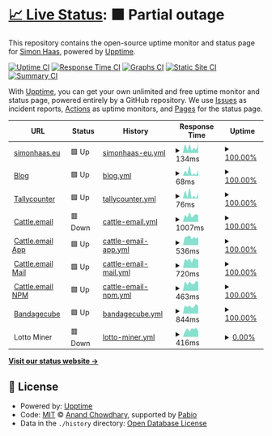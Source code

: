 # [📈 Live Status](https://simonhaas.eu): <!--live status--> **🟧 Partial outage**

This repository contains the open-source uptime monitor and status page for [Simon Haas](simonhaas.eu), powered by [Upptime](https://github.com/upptime/upptime).

[![Uptime CI](https://github.com/SimonHaas/upptime/workflows/Uptime%20CI/badge.svg)](https://github.com/SimonHaas/upptime/actions?query=workflow%3A%22Uptime+CI%22)
[![Response Time CI](https://github.com/SimonHaas/upptime/workflows/Response%20Time%20CI/badge.svg)](https://github.com/SimonHaas/upptime/actions?query=workflow%3A%22Response+Time+CI%22)
[![Graphs CI](https://github.com/SimonHaas/upptime/workflows/Graphs%20CI/badge.svg)](https://github.com/SimonHaas/upptime/actions?query=workflow%3A%22Graphs+CI%22)
[![Static Site CI](https://github.com/SimonHaas/upptime/workflows/Static%20Site%20CI/badge.svg)](https://github.com/SimonHaas/upptime/actions?query=workflow%3A%22Static+Site+CI%22)
[![Summary CI](https://github.com/SimonHaas/upptime/workflows/Summary%20CI/badge.svg)](https://github.com/SimonHaas/upptime/actions?query=workflow%3A%22Summary+CI%22)

With [Upptime](https://upptime.js.org), you can get your own unlimited and free uptime monitor and status page, powered entirely by a GitHub repository. We use [Issues](https://github.com/SimonHaas/upptime/issues) as incident reports, [Actions](https://github.com/SimonHaas/upptime/actions) as uptime monitors, and [Pages](https://simonhaas.eu) for the status page.

<!--start: status pages-->
<!-- This summary is generated by Upptime (https://github.com/upptime/upptime) -->
<!-- Do not edit this manually, your changes will be overwritten -->
<!-- prettier-ignore -->
| URL | Status | History | Response Time | Uptime |
| --- | ------ | ------- | ------------- | ------ |
| <img alt="" src="https://icons.duckduckgo.com/ip3/www.simonhaas.eu.ico" height="13"> [simonhaas.eu](https://www.simonhaas.eu) | 🟩 Up | [simonhaas-eu.yml](https://github.com/SimonHaas/upptime/commits/HEAD/history/simonhaas-eu.yml) | <details><summary><img alt="Response time graph" src="./graphs/simonhaas-eu/response-time-week.png" height="20"> 134ms</summary><br><a href="https://simonhaas.eu/history/simonhaas-eu"><img alt="Response time 143" src="https://img.shields.io/endpoint?url=https%3A%2F%2Fraw.githubusercontent.com%2FSimonHaas%2Fupptime%2FHEAD%2Fapi%2Fsimonhaas-eu%2Fresponse-time.json"></a><br><a href="https://simonhaas.eu/history/simonhaas-eu"><img alt="24-hour response time 216" src="https://img.shields.io/endpoint?url=https%3A%2F%2Fraw.githubusercontent.com%2FSimonHaas%2Fupptime%2FHEAD%2Fapi%2Fsimonhaas-eu%2Fresponse-time-day.json"></a><br><a href="https://simonhaas.eu/history/simonhaas-eu"><img alt="7-day response time 134" src="https://img.shields.io/endpoint?url=https%3A%2F%2Fraw.githubusercontent.com%2FSimonHaas%2Fupptime%2FHEAD%2Fapi%2Fsimonhaas-eu%2Fresponse-time-week.json"></a><br><a href="https://simonhaas.eu/history/simonhaas-eu"><img alt="30-day response time 127" src="https://img.shields.io/endpoint?url=https%3A%2F%2Fraw.githubusercontent.com%2FSimonHaas%2Fupptime%2FHEAD%2Fapi%2Fsimonhaas-eu%2Fresponse-time-month.json"></a><br><a href="https://simonhaas.eu/history/simonhaas-eu"><img alt="1-year response time 143" src="https://img.shields.io/endpoint?url=https%3A%2F%2Fraw.githubusercontent.com%2FSimonHaas%2Fupptime%2FHEAD%2Fapi%2Fsimonhaas-eu%2Fresponse-time-year.json"></a></details> | <details><summary><a href="https://simonhaas.eu/history/simonhaas-eu">100.00%</a></summary><a href="https://simonhaas.eu/history/simonhaas-eu"><img alt="All-time uptime 100.00%" src="https://img.shields.io/endpoint?url=https%3A%2F%2Fraw.githubusercontent.com%2FSimonHaas%2Fupptime%2FHEAD%2Fapi%2Fsimonhaas-eu%2Fuptime.json"></a><br><a href="https://simonhaas.eu/history/simonhaas-eu"><img alt="24-hour uptime 100.00%" src="https://img.shields.io/endpoint?url=https%3A%2F%2Fraw.githubusercontent.com%2FSimonHaas%2Fupptime%2FHEAD%2Fapi%2Fsimonhaas-eu%2Fuptime-day.json"></a><br><a href="https://simonhaas.eu/history/simonhaas-eu"><img alt="7-day uptime 100.00%" src="https://img.shields.io/endpoint?url=https%3A%2F%2Fraw.githubusercontent.com%2FSimonHaas%2Fupptime%2FHEAD%2Fapi%2Fsimonhaas-eu%2Fuptime-week.json"></a><br><a href="https://simonhaas.eu/history/simonhaas-eu"><img alt="30-day uptime 100.00%" src="https://img.shields.io/endpoint?url=https%3A%2F%2Fraw.githubusercontent.com%2FSimonHaas%2Fupptime%2FHEAD%2Fapi%2Fsimonhaas-eu%2Fuptime-month.json"></a><br><a href="https://simonhaas.eu/history/simonhaas-eu"><img alt="1-year uptime 100.00%" src="https://img.shields.io/endpoint?url=https%3A%2F%2Fraw.githubusercontent.com%2FSimonHaas%2Fupptime%2FHEAD%2Fapi%2Fsimonhaas-eu%2Fuptime-year.json"></a></details>
| <img alt="" src="https://icons.duckduckgo.com/ip3/www.simonhaas.eu.ico" height="13"> [Blog](https://www.simonhaas.eu/blog) | 🟩 Up | [blog.yml](https://github.com/SimonHaas/upptime/commits/HEAD/history/blog.yml) | <details><summary><img alt="Response time graph" src="./graphs/blog/response-time-week.png" height="20"> 68ms</summary><br><a href="https://simonhaas.eu/history/blog"><img alt="Response time 78" src="https://img.shields.io/endpoint?url=https%3A%2F%2Fraw.githubusercontent.com%2FSimonHaas%2Fupptime%2FHEAD%2Fapi%2Fblog%2Fresponse-time.json"></a><br><a href="https://simonhaas.eu/history/blog"><img alt="24-hour response time 104" src="https://img.shields.io/endpoint?url=https%3A%2F%2Fraw.githubusercontent.com%2FSimonHaas%2Fupptime%2FHEAD%2Fapi%2Fblog%2Fresponse-time-day.json"></a><br><a href="https://simonhaas.eu/history/blog"><img alt="7-day response time 68" src="https://img.shields.io/endpoint?url=https%3A%2F%2Fraw.githubusercontent.com%2FSimonHaas%2Fupptime%2FHEAD%2Fapi%2Fblog%2Fresponse-time-week.json"></a><br><a href="https://simonhaas.eu/history/blog"><img alt="30-day response time 80" src="https://img.shields.io/endpoint?url=https%3A%2F%2Fraw.githubusercontent.com%2FSimonHaas%2Fupptime%2FHEAD%2Fapi%2Fblog%2Fresponse-time-month.json"></a><br><a href="https://simonhaas.eu/history/blog"><img alt="1-year response time 78" src="https://img.shields.io/endpoint?url=https%3A%2F%2Fraw.githubusercontent.com%2FSimonHaas%2Fupptime%2FHEAD%2Fapi%2Fblog%2Fresponse-time-year.json"></a></details> | <details><summary><a href="https://simonhaas.eu/history/blog">100.00%</a></summary><a href="https://simonhaas.eu/history/blog"><img alt="All-time uptime 100.00%" src="https://img.shields.io/endpoint?url=https%3A%2F%2Fraw.githubusercontent.com%2FSimonHaas%2Fupptime%2FHEAD%2Fapi%2Fblog%2Fuptime.json"></a><br><a href="https://simonhaas.eu/history/blog"><img alt="24-hour uptime 100.00%" src="https://img.shields.io/endpoint?url=https%3A%2F%2Fraw.githubusercontent.com%2FSimonHaas%2Fupptime%2FHEAD%2Fapi%2Fblog%2Fuptime-day.json"></a><br><a href="https://simonhaas.eu/history/blog"><img alt="7-day uptime 100.00%" src="https://img.shields.io/endpoint?url=https%3A%2F%2Fraw.githubusercontent.com%2FSimonHaas%2Fupptime%2FHEAD%2Fapi%2Fblog%2Fuptime-week.json"></a><br><a href="https://simonhaas.eu/history/blog"><img alt="30-day uptime 100.00%" src="https://img.shields.io/endpoint?url=https%3A%2F%2Fraw.githubusercontent.com%2FSimonHaas%2Fupptime%2FHEAD%2Fapi%2Fblog%2Fuptime-month.json"></a><br><a href="https://simonhaas.eu/history/blog"><img alt="1-year uptime 100.00%" src="https://img.shields.io/endpoint?url=https%3A%2F%2Fraw.githubusercontent.com%2FSimonHaas%2Fupptime%2FHEAD%2Fapi%2Fblog%2Fuptime-year.json"></a></details>
| <img alt="" src="https://icons.duckduckgo.com/ip3/www.simonhaas.eu.ico" height="13"> [Tallycounter](https://www.simonhaas.eu/tallycounter) | 🟩 Up | [tallycounter.yml](https://github.com/SimonHaas/upptime/commits/HEAD/history/tallycounter.yml) | <details><summary><img alt="Response time graph" src="./graphs/tallycounter/response-time-week.png" height="20"> 76ms</summary><br><a href="https://simonhaas.eu/history/tallycounter"><img alt="Response time 78" src="https://img.shields.io/endpoint?url=https%3A%2F%2Fraw.githubusercontent.com%2FSimonHaas%2Fupptime%2FHEAD%2Fapi%2Ftallycounter%2Fresponse-time.json"></a><br><a href="https://simonhaas.eu/history/tallycounter"><img alt="24-hour response time 96" src="https://img.shields.io/endpoint?url=https%3A%2F%2Fraw.githubusercontent.com%2FSimonHaas%2Fupptime%2FHEAD%2Fapi%2Ftallycounter%2Fresponse-time-day.json"></a><br><a href="https://simonhaas.eu/history/tallycounter"><img alt="7-day response time 76" src="https://img.shields.io/endpoint?url=https%3A%2F%2Fraw.githubusercontent.com%2FSimonHaas%2Fupptime%2FHEAD%2Fapi%2Ftallycounter%2Fresponse-time-week.json"></a><br><a href="https://simonhaas.eu/history/tallycounter"><img alt="30-day response time 80" src="https://img.shields.io/endpoint?url=https%3A%2F%2Fraw.githubusercontent.com%2FSimonHaas%2Fupptime%2FHEAD%2Fapi%2Ftallycounter%2Fresponse-time-month.json"></a><br><a href="https://simonhaas.eu/history/tallycounter"><img alt="1-year response time 78" src="https://img.shields.io/endpoint?url=https%3A%2F%2Fraw.githubusercontent.com%2FSimonHaas%2Fupptime%2FHEAD%2Fapi%2Ftallycounter%2Fresponse-time-year.json"></a></details> | <details><summary><a href="https://simonhaas.eu/history/tallycounter">100.00%</a></summary><a href="https://simonhaas.eu/history/tallycounter"><img alt="All-time uptime 100.00%" src="https://img.shields.io/endpoint?url=https%3A%2F%2Fraw.githubusercontent.com%2FSimonHaas%2Fupptime%2FHEAD%2Fapi%2Ftallycounter%2Fuptime.json"></a><br><a href="https://simonhaas.eu/history/tallycounter"><img alt="24-hour uptime 100.00%" src="https://img.shields.io/endpoint?url=https%3A%2F%2Fraw.githubusercontent.com%2FSimonHaas%2Fupptime%2FHEAD%2Fapi%2Ftallycounter%2Fuptime-day.json"></a><br><a href="https://simonhaas.eu/history/tallycounter"><img alt="7-day uptime 100.00%" src="https://img.shields.io/endpoint?url=https%3A%2F%2Fraw.githubusercontent.com%2FSimonHaas%2Fupptime%2FHEAD%2Fapi%2Ftallycounter%2Fuptime-week.json"></a><br><a href="https://simonhaas.eu/history/tallycounter"><img alt="30-day uptime 100.00%" src="https://img.shields.io/endpoint?url=https%3A%2F%2Fraw.githubusercontent.com%2FSimonHaas%2Fupptime%2FHEAD%2Fapi%2Ftallycounter%2Fuptime-month.json"></a><br><a href="https://simonhaas.eu/history/tallycounter"><img alt="1-year uptime 100.00%" src="https://img.shields.io/endpoint?url=https%3A%2F%2Fraw.githubusercontent.com%2FSimonHaas%2Fupptime%2FHEAD%2Fapi%2Ftallycounter%2Fuptime-year.json"></a></details>
| <img alt="" src="https://icons.duckduckgo.com/ip3/www.cattle.email.ico" height="13"> [Cattle.email](https://www.cattle.email) | 🟥 Down | [cattle-email.yml](https://github.com/SimonHaas/upptime/commits/HEAD/history/cattle-email.yml) | <details><summary><img alt="Response time graph" src="./graphs/cattle-email/response-time-week.png" height="20"> 1007ms</summary><br><a href="https://simonhaas.eu/history/cattle-email"><img alt="Response time 1064" src="https://img.shields.io/endpoint?url=https%3A%2F%2Fraw.githubusercontent.com%2FSimonHaas%2Fupptime%2FHEAD%2Fapi%2Fcattle-email%2Fresponse-time.json"></a><br><a href="https://simonhaas.eu/history/cattle-email"><img alt="24-hour response time 990" src="https://img.shields.io/endpoint?url=https%3A%2F%2Fraw.githubusercontent.com%2FSimonHaas%2Fupptime%2FHEAD%2Fapi%2Fcattle-email%2Fresponse-time-day.json"></a><br><a href="https://simonhaas.eu/history/cattle-email"><img alt="7-day response time 1007" src="https://img.shields.io/endpoint?url=https%3A%2F%2Fraw.githubusercontent.com%2FSimonHaas%2Fupptime%2FHEAD%2Fapi%2Fcattle-email%2Fresponse-time-week.json"></a><br><a href="https://simonhaas.eu/history/cattle-email"><img alt="30-day response time 990" src="https://img.shields.io/endpoint?url=https%3A%2F%2Fraw.githubusercontent.com%2FSimonHaas%2Fupptime%2FHEAD%2Fapi%2Fcattle-email%2Fresponse-time-month.json"></a><br><a href="https://simonhaas.eu/history/cattle-email"><img alt="1-year response time 1064" src="https://img.shields.io/endpoint?url=https%3A%2F%2Fraw.githubusercontent.com%2FSimonHaas%2Fupptime%2FHEAD%2Fapi%2Fcattle-email%2Fresponse-time-year.json"></a></details> | <details><summary><a href="https://simonhaas.eu/history/cattle-email">100.00%</a></summary><a href="https://simonhaas.eu/history/cattle-email"><img alt="All-time uptime 99.78%" src="https://img.shields.io/endpoint?url=https%3A%2F%2Fraw.githubusercontent.com%2FSimonHaas%2Fupptime%2FHEAD%2Fapi%2Fcattle-email%2Fuptime.json"></a><br><a href="https://simonhaas.eu/history/cattle-email"><img alt="24-hour uptime 99.98%" src="https://img.shields.io/endpoint?url=https%3A%2F%2Fraw.githubusercontent.com%2FSimonHaas%2Fupptime%2FHEAD%2Fapi%2Fcattle-email%2Fuptime-day.json"></a><br><a href="https://simonhaas.eu/history/cattle-email"><img alt="7-day uptime 100.00%" src="https://img.shields.io/endpoint?url=https%3A%2F%2Fraw.githubusercontent.com%2FSimonHaas%2Fupptime%2FHEAD%2Fapi%2Fcattle-email%2Fuptime-week.json"></a><br><a href="https://simonhaas.eu/history/cattle-email"><img alt="30-day uptime 100.00%" src="https://img.shields.io/endpoint?url=https%3A%2F%2Fraw.githubusercontent.com%2FSimonHaas%2Fupptime%2FHEAD%2Fapi%2Fcattle-email%2Fuptime-month.json"></a><br><a href="https://simonhaas.eu/history/cattle-email"><img alt="1-year uptime 99.78%" src="https://img.shields.io/endpoint?url=https%3A%2F%2Fraw.githubusercontent.com%2FSimonHaas%2Fupptime%2FHEAD%2Fapi%2Fcattle-email%2Fuptime-year.json"></a></details>
| <img alt="" src="https://icons.duckduckgo.com/ip3/app.cattle.email.ico" height="13"> [Cattle.email App](https://app.cattle.email) | 🟩 Up | [cattle-email-app.yml](https://github.com/SimonHaas/upptime/commits/HEAD/history/cattle-email-app.yml) | <details><summary><img alt="Response time graph" src="./graphs/cattle-email-app/response-time-week.png" height="20"> 536ms</summary><br><a href="https://simonhaas.eu/history/cattle-email-app"><img alt="Response time 707" src="https://img.shields.io/endpoint?url=https%3A%2F%2Fraw.githubusercontent.com%2FSimonHaas%2Fupptime%2FHEAD%2Fapi%2Fcattle-email-app%2Fresponse-time.json"></a><br><a href="https://simonhaas.eu/history/cattle-email-app"><img alt="24-hour response time 538" src="https://img.shields.io/endpoint?url=https%3A%2F%2Fraw.githubusercontent.com%2FSimonHaas%2Fupptime%2FHEAD%2Fapi%2Fcattle-email-app%2Fresponse-time-day.json"></a><br><a href="https://simonhaas.eu/history/cattle-email-app"><img alt="7-day response time 536" src="https://img.shields.io/endpoint?url=https%3A%2F%2Fraw.githubusercontent.com%2FSimonHaas%2Fupptime%2FHEAD%2Fapi%2Fcattle-email-app%2Fresponse-time-week.json"></a><br><a href="https://simonhaas.eu/history/cattle-email-app"><img alt="30-day response time 531" src="https://img.shields.io/endpoint?url=https%3A%2F%2Fraw.githubusercontent.com%2FSimonHaas%2Fupptime%2FHEAD%2Fapi%2Fcattle-email-app%2Fresponse-time-month.json"></a><br><a href="https://simonhaas.eu/history/cattle-email-app"><img alt="1-year response time 707" src="https://img.shields.io/endpoint?url=https%3A%2F%2Fraw.githubusercontent.com%2FSimonHaas%2Fupptime%2FHEAD%2Fapi%2Fcattle-email-app%2Fresponse-time-year.json"></a></details> | <details><summary><a href="https://simonhaas.eu/history/cattle-email-app">100.00%</a></summary><a href="https://simonhaas.eu/history/cattle-email-app"><img alt="All-time uptime 99.83%" src="https://img.shields.io/endpoint?url=https%3A%2F%2Fraw.githubusercontent.com%2FSimonHaas%2Fupptime%2FHEAD%2Fapi%2Fcattle-email-app%2Fuptime.json"></a><br><a href="https://simonhaas.eu/history/cattle-email-app"><img alt="24-hour uptime 100.00%" src="https://img.shields.io/endpoint?url=https%3A%2F%2Fraw.githubusercontent.com%2FSimonHaas%2Fupptime%2FHEAD%2Fapi%2Fcattle-email-app%2Fuptime-day.json"></a><br><a href="https://simonhaas.eu/history/cattle-email-app"><img alt="7-day uptime 100.00%" src="https://img.shields.io/endpoint?url=https%3A%2F%2Fraw.githubusercontent.com%2FSimonHaas%2Fupptime%2FHEAD%2Fapi%2Fcattle-email-app%2Fuptime-week.json"></a><br><a href="https://simonhaas.eu/history/cattle-email-app"><img alt="30-day uptime 100.00%" src="https://img.shields.io/endpoint?url=https%3A%2F%2Fraw.githubusercontent.com%2FSimonHaas%2Fupptime%2FHEAD%2Fapi%2Fcattle-email-app%2Fuptime-month.json"></a><br><a href="https://simonhaas.eu/history/cattle-email-app"><img alt="1-year uptime 99.83%" src="https://img.shields.io/endpoint?url=https%3A%2F%2Fraw.githubusercontent.com%2FSimonHaas%2Fupptime%2FHEAD%2Fapi%2Fcattle-email-app%2Fuptime-year.json"></a></details>
| <img alt="" src="https://icons.duckduckgo.com/ip3/mail.cattle.email.ico" height="13"> [Cattle.email Mail](https://mail.cattle.email) | 🟩 Up | [cattle-email-mail.yml](https://github.com/SimonHaas/upptime/commits/HEAD/history/cattle-email-mail.yml) | <details><summary><img alt="Response time graph" src="./graphs/cattle-email-mail/response-time-week.png" height="20"> 720ms</summary><br><a href="https://simonhaas.eu/history/cattle-email-mail"><img alt="Response time 844" src="https://img.shields.io/endpoint?url=https%3A%2F%2Fraw.githubusercontent.com%2FSimonHaas%2Fupptime%2FHEAD%2Fapi%2Fcattle-email-mail%2Fresponse-time.json"></a><br><a href="https://simonhaas.eu/history/cattle-email-mail"><img alt="24-hour response time 733" src="https://img.shields.io/endpoint?url=https%3A%2F%2Fraw.githubusercontent.com%2FSimonHaas%2Fupptime%2FHEAD%2Fapi%2Fcattle-email-mail%2Fresponse-time-day.json"></a><br><a href="https://simonhaas.eu/history/cattle-email-mail"><img alt="7-day response time 720" src="https://img.shields.io/endpoint?url=https%3A%2F%2Fraw.githubusercontent.com%2FSimonHaas%2Fupptime%2FHEAD%2Fapi%2Fcattle-email-mail%2Fresponse-time-week.json"></a><br><a href="https://simonhaas.eu/history/cattle-email-mail"><img alt="30-day response time 674" src="https://img.shields.io/endpoint?url=https%3A%2F%2Fraw.githubusercontent.com%2FSimonHaas%2Fupptime%2FHEAD%2Fapi%2Fcattle-email-mail%2Fresponse-time-month.json"></a><br><a href="https://simonhaas.eu/history/cattle-email-mail"><img alt="1-year response time 844" src="https://img.shields.io/endpoint?url=https%3A%2F%2Fraw.githubusercontent.com%2FSimonHaas%2Fupptime%2FHEAD%2Fapi%2Fcattle-email-mail%2Fresponse-time-year.json"></a></details> | <details><summary><a href="https://simonhaas.eu/history/cattle-email-mail">100.00%</a></summary><a href="https://simonhaas.eu/history/cattle-email-mail"><img alt="All-time uptime 99.91%" src="https://img.shields.io/endpoint?url=https%3A%2F%2Fraw.githubusercontent.com%2FSimonHaas%2Fupptime%2FHEAD%2Fapi%2Fcattle-email-mail%2Fuptime.json"></a><br><a href="https://simonhaas.eu/history/cattle-email-mail"><img alt="24-hour uptime 100.00%" src="https://img.shields.io/endpoint?url=https%3A%2F%2Fraw.githubusercontent.com%2FSimonHaas%2Fupptime%2FHEAD%2Fapi%2Fcattle-email-mail%2Fuptime-day.json"></a><br><a href="https://simonhaas.eu/history/cattle-email-mail"><img alt="7-day uptime 100.00%" src="https://img.shields.io/endpoint?url=https%3A%2F%2Fraw.githubusercontent.com%2FSimonHaas%2Fupptime%2FHEAD%2Fapi%2Fcattle-email-mail%2Fuptime-week.json"></a><br><a href="https://simonhaas.eu/history/cattle-email-mail"><img alt="30-day uptime 100.00%" src="https://img.shields.io/endpoint?url=https%3A%2F%2Fraw.githubusercontent.com%2FSimonHaas%2Fupptime%2FHEAD%2Fapi%2Fcattle-email-mail%2Fuptime-month.json"></a><br><a href="https://simonhaas.eu/history/cattle-email-mail"><img alt="1-year uptime 99.91%" src="https://img.shields.io/endpoint?url=https%3A%2F%2Fraw.githubusercontent.com%2FSimonHaas%2Fupptime%2FHEAD%2Fapi%2Fcattle-email-mail%2Fuptime-year.json"></a></details>
| <img alt="" src="https://icons.duckduckgo.com/ip3/npm.cattle.email.ico" height="13"> [Cattle.email NPM](https://npm.cattle.email) | 🟩 Up | [cattle-email-npm.yml](https://github.com/SimonHaas/upptime/commits/HEAD/history/cattle-email-npm.yml) | <details><summary><img alt="Response time graph" src="./graphs/cattle-email-npm/response-time-week.png" height="20"> 463ms</summary><br><a href="https://simonhaas.eu/history/cattle-email-npm"><img alt="Response time 726" src="https://img.shields.io/endpoint?url=https%3A%2F%2Fraw.githubusercontent.com%2FSimonHaas%2Fupptime%2FHEAD%2Fapi%2Fcattle-email-npm%2Fresponse-time.json"></a><br><a href="https://simonhaas.eu/history/cattle-email-npm"><img alt="24-hour response time 518" src="https://img.shields.io/endpoint?url=https%3A%2F%2Fraw.githubusercontent.com%2FSimonHaas%2Fupptime%2FHEAD%2Fapi%2Fcattle-email-npm%2Fresponse-time-day.json"></a><br><a href="https://simonhaas.eu/history/cattle-email-npm"><img alt="7-day response time 463" src="https://img.shields.io/endpoint?url=https%3A%2F%2Fraw.githubusercontent.com%2FSimonHaas%2Fupptime%2FHEAD%2Fapi%2Fcattle-email-npm%2Fresponse-time-week.json"></a><br><a href="https://simonhaas.eu/history/cattle-email-npm"><img alt="30-day response time 450" src="https://img.shields.io/endpoint?url=https%3A%2F%2Fraw.githubusercontent.com%2FSimonHaas%2Fupptime%2FHEAD%2Fapi%2Fcattle-email-npm%2Fresponse-time-month.json"></a><br><a href="https://simonhaas.eu/history/cattle-email-npm"><img alt="1-year response time 726" src="https://img.shields.io/endpoint?url=https%3A%2F%2Fraw.githubusercontent.com%2FSimonHaas%2Fupptime%2FHEAD%2Fapi%2Fcattle-email-npm%2Fresponse-time-year.json"></a></details> | <details><summary><a href="https://simonhaas.eu/history/cattle-email-npm">100.00%</a></summary><a href="https://simonhaas.eu/history/cattle-email-npm"><img alt="All-time uptime 99.91%" src="https://img.shields.io/endpoint?url=https%3A%2F%2Fraw.githubusercontent.com%2FSimonHaas%2Fupptime%2FHEAD%2Fapi%2Fcattle-email-npm%2Fuptime.json"></a><br><a href="https://simonhaas.eu/history/cattle-email-npm"><img alt="24-hour uptime 100.00%" src="https://img.shields.io/endpoint?url=https%3A%2F%2Fraw.githubusercontent.com%2FSimonHaas%2Fupptime%2FHEAD%2Fapi%2Fcattle-email-npm%2Fuptime-day.json"></a><br><a href="https://simonhaas.eu/history/cattle-email-npm"><img alt="7-day uptime 100.00%" src="https://img.shields.io/endpoint?url=https%3A%2F%2Fraw.githubusercontent.com%2FSimonHaas%2Fupptime%2FHEAD%2Fapi%2Fcattle-email-npm%2Fuptime-week.json"></a><br><a href="https://simonhaas.eu/history/cattle-email-npm"><img alt="30-day uptime 100.00%" src="https://img.shields.io/endpoint?url=https%3A%2F%2Fraw.githubusercontent.com%2FSimonHaas%2Fupptime%2FHEAD%2Fapi%2Fcattle-email-npm%2Fuptime-month.json"></a><br><a href="https://simonhaas.eu/history/cattle-email-npm"><img alt="1-year uptime 99.91%" src="https://img.shields.io/endpoint?url=https%3A%2F%2Fraw.githubusercontent.com%2FSimonHaas%2Fupptime%2FHEAD%2Fapi%2Fcattle-email-npm%2Fuptime-year.json"></a></details>
| <img alt="" src="https://icons.duckduckgo.com/ip3/www.bandagecube.com.ico" height="13"> [Bandagecube](https://www.bandagecube.com) | 🟩 Up | [bandagecube.yml](https://github.com/SimonHaas/upptime/commits/HEAD/history/bandagecube.yml) | <details><summary><img alt="Response time graph" src="./graphs/bandagecube/response-time-week.png" height="20"> 844ms</summary><br><a href="https://simonhaas.eu/history/bandagecube"><img alt="Response time 824" src="https://img.shields.io/endpoint?url=https%3A%2F%2Fraw.githubusercontent.com%2FSimonHaas%2Fupptime%2FHEAD%2Fapi%2Fbandagecube%2Fresponse-time.json"></a><br><a href="https://simonhaas.eu/history/bandagecube"><img alt="24-hour response time 832" src="https://img.shields.io/endpoint?url=https%3A%2F%2Fraw.githubusercontent.com%2FSimonHaas%2Fupptime%2FHEAD%2Fapi%2Fbandagecube%2Fresponse-time-day.json"></a><br><a href="https://simonhaas.eu/history/bandagecube"><img alt="7-day response time 844" src="https://img.shields.io/endpoint?url=https%3A%2F%2Fraw.githubusercontent.com%2FSimonHaas%2Fupptime%2FHEAD%2Fapi%2Fbandagecube%2Fresponse-time-week.json"></a><br><a href="https://simonhaas.eu/history/bandagecube"><img alt="30-day response time 831" src="https://img.shields.io/endpoint?url=https%3A%2F%2Fraw.githubusercontent.com%2FSimonHaas%2Fupptime%2FHEAD%2Fapi%2Fbandagecube%2Fresponse-time-month.json"></a><br><a href="https://simonhaas.eu/history/bandagecube"><img alt="1-year response time 824" src="https://img.shields.io/endpoint?url=https%3A%2F%2Fraw.githubusercontent.com%2FSimonHaas%2Fupptime%2FHEAD%2Fapi%2Fbandagecube%2Fresponse-time-year.json"></a></details> | <details><summary><a href="https://simonhaas.eu/history/bandagecube">100.00%</a></summary><a href="https://simonhaas.eu/history/bandagecube"><img alt="All-time uptime 99.68%" src="https://img.shields.io/endpoint?url=https%3A%2F%2Fraw.githubusercontent.com%2FSimonHaas%2Fupptime%2FHEAD%2Fapi%2Fbandagecube%2Fuptime.json"></a><br><a href="https://simonhaas.eu/history/bandagecube"><img alt="24-hour uptime 100.00%" src="https://img.shields.io/endpoint?url=https%3A%2F%2Fraw.githubusercontent.com%2FSimonHaas%2Fupptime%2FHEAD%2Fapi%2Fbandagecube%2Fuptime-day.json"></a><br><a href="https://simonhaas.eu/history/bandagecube"><img alt="7-day uptime 100.00%" src="https://img.shields.io/endpoint?url=https%3A%2F%2Fraw.githubusercontent.com%2FSimonHaas%2Fupptime%2FHEAD%2Fapi%2Fbandagecube%2Fuptime-week.json"></a><br><a href="https://simonhaas.eu/history/bandagecube"><img alt="30-day uptime 100.00%" src="https://img.shields.io/endpoint?url=https%3A%2F%2Fraw.githubusercontent.com%2FSimonHaas%2Fupptime%2FHEAD%2Fapi%2Fbandagecube%2Fuptime-month.json"></a><br><a href="https://simonhaas.eu/history/bandagecube"><img alt="1-year uptime 99.68%" src="https://img.shields.io/endpoint?url=https%3A%2F%2Fraw.githubusercontent.com%2FSimonHaas%2Fupptime%2FHEAD%2Fapi%2Fbandagecube%2Fuptime-year.json"></a></details>
| <img alt="" src="https://icons.duckduckgo.com/ip3/solo.ckpool.org.ico" height="13"> Lotto Miner | 🟥 Down | [lotto-miner.yml](https://github.com/SimonHaas/upptime/commits/HEAD/history/lotto-miner.yml) | <details><summary><img alt="Response time graph" src="./graphs/lotto-miner/response-time-week.png" height="20"> 416ms</summary><br><a href="https://simonhaas.eu/history/lotto-miner"><img alt="Response time 431" src="https://img.shields.io/endpoint?url=https%3A%2F%2Fraw.githubusercontent.com%2FSimonHaas%2Fupptime%2FHEAD%2Fapi%2Flotto-miner%2Fresponse-time.json"></a><br><a href="https://simonhaas.eu/history/lotto-miner"><img alt="24-hour response time 327" src="https://img.shields.io/endpoint?url=https%3A%2F%2Fraw.githubusercontent.com%2FSimonHaas%2Fupptime%2FHEAD%2Fapi%2Flotto-miner%2Fresponse-time-day.json"></a><br><a href="https://simonhaas.eu/history/lotto-miner"><img alt="7-day response time 416" src="https://img.shields.io/endpoint?url=https%3A%2F%2Fraw.githubusercontent.com%2FSimonHaas%2Fupptime%2FHEAD%2Fapi%2Flotto-miner%2Fresponse-time-week.json"></a><br><a href="https://simonhaas.eu/history/lotto-miner"><img alt="30-day response time 439" src="https://img.shields.io/endpoint?url=https%3A%2F%2Fraw.githubusercontent.com%2FSimonHaas%2Fupptime%2FHEAD%2Fapi%2Flotto-miner%2Fresponse-time-month.json"></a><br><a href="https://simonhaas.eu/history/lotto-miner"><img alt="1-year response time 431" src="https://img.shields.io/endpoint?url=https%3A%2F%2Fraw.githubusercontent.com%2FSimonHaas%2Fupptime%2FHEAD%2Fapi%2Flotto-miner%2Fresponse-time-year.json"></a></details> | <details><summary><a href="https://simonhaas.eu/history/lotto-miner">0.00%</a></summary><a href="https://simonhaas.eu/history/lotto-miner"><img alt="All-time uptime 74.16%" src="https://img.shields.io/endpoint?url=https%3A%2F%2Fraw.githubusercontent.com%2FSimonHaas%2Fupptime%2FHEAD%2Fapi%2Flotto-miner%2Fuptime.json"></a><br><a href="https://simonhaas.eu/history/lotto-miner"><img alt="24-hour uptime 0.00%" src="https://img.shields.io/endpoint?url=https%3A%2F%2Fraw.githubusercontent.com%2FSimonHaas%2Fupptime%2FHEAD%2Fapi%2Flotto-miner%2Fuptime-day.json"></a><br><a href="https://simonhaas.eu/history/lotto-miner"><img alt="7-day uptime 0.00%" src="https://img.shields.io/endpoint?url=https%3A%2F%2Fraw.githubusercontent.com%2FSimonHaas%2Fupptime%2FHEAD%2Fapi%2Flotto-miner%2Fuptime-week.json"></a><br><a href="https://simonhaas.eu/history/lotto-miner"><img alt="30-day uptime 66.67%" src="https://img.shields.io/endpoint?url=https%3A%2F%2Fraw.githubusercontent.com%2FSimonHaas%2Fupptime%2FHEAD%2Fapi%2Flotto-miner%2Fuptime-month.json"></a><br><a href="https://simonhaas.eu/history/lotto-miner"><img alt="1-year uptime 74.16%" src="https://img.shields.io/endpoint?url=https%3A%2F%2Fraw.githubusercontent.com%2FSimonHaas%2Fupptime%2FHEAD%2Fapi%2Flotto-miner%2Fuptime-year.json"></a></details>

<!--end: status pages-->

[**Visit our status website →**](https://simonhaas.eu)

## 📄 License

- Powered by: [Upptime](https://github.com/upptime/upptime)
- Code: [MIT](./LICENSE) © [Anand Chowdhary](https://anandchowdhary.com), supported by [Pabio](https://pabio.com)
- Data in the `./history` directory: [Open Database License](https://opendatacommons.org/licenses/odbl/1-0/)
